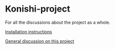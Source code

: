# Konishi-project
For all the discussions about the project as a whole.

[Installation instructions](https://github.com/Konishi2/Konishi-project/blob/master/InstallationInstructions.md)

[General discussion on this project](https://github.com/Konishi2/Konishi-project/issues)
